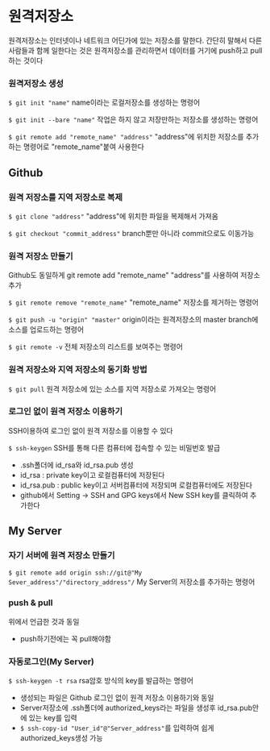 # 원격저장소
원격저장소는 인터넷이나 네트워크 어딘가에 있는 저장소를 말한다. 간단히 말해서 다른 사람들과 함께 일한다는 것은 원격저장소를 관리하면서 데이터를 거기에  push하고 pull하는 것이다

### 원격저장소 생성
<code>$ git init "name"</code> 
name이라는 로컬저장소를 생성하는 명령어

<code>$ git init --bare "name"</code> 
작업은 하지 않고 저장만하는 저장소를 생성하는 명령어

<code>$ git remote add "remote_name" "address"</code> 
"address"에 위치한 저장소를 추가하는 명령어로 "remote_name"붙여 사용한다

## Github
### 원격 저장소를 지역 저장소로 복제
<code>$ git clone "address"</code> 
"address"에 위치한 파일을 복제해서 가져옴

<code>$ git checkout "commit_address"</code> 
branch뿐만 아니라 commit으로도 이동가능

### 원격 저장소 만들기
Github도 동일하게 git remote add "remote_name" "address"를 사용하여 저장소 추가

<code>$ git remote remove "remote_name"</code>
"remote_name" 저장소를 제거하는 명령어

<code>$ git push -u "origin" "master"</code>
origin이라는 원격저장소의 master branch에 소스를 업로드하는 명령어

<code>$ git remote -v</code>
전체 저장소의 리스트를 보여주는 명령어

### 원격 저장소와 지역 저장소의 동기화 방법
<code>$ git pull</code>
원격 저장소에 있는 소스를 지역 저장소로 가져오는 명령어

### 로그인 없이 원격 저장소 이용하기
SSH이용하여 로그인 없이 원격 저장소를 이용할 수 있다

<code>$ ssh-keygen</code>
SSH를 통해 다른 컴퓨터에 접속할 수 있는 비밀번호 발급
* .ssh폴더에 id_rsa와 id_rsa.pub 생성
* id_rsa : private key이고 로컬컴퓨터에 저장된다 
* id_rsa.pub : public key이고 서버컴퓨터에 저장되며 로컬컴퓨터에도 저장된다
* github에서 Setting -> SSH and GPG keys에서 New SSH key를 클릭하여 추가한다

## My Server
### 자기 서버에 원격 저장소 만들기
<code>$ git remote add origin ssh://git@"My Sever_address"/"directory_address"/</code>
My Server의 저장소를 추가하는 명령어

### push & pull
위에서 언급한 것과 동일
* push하기전에는 꼭 pull해야함

### 자동로그인(My Server)
<code>$ ssh-keygen -t rsa</code>
rsa암호 방식의 key를 발급하는 명령어
* 생성되는 파일은 Github 로그인 없이 원격 저장소 이용하기와 동일
* Server저장소에 .ssh폴더에 authorized_keys라는 파일을 생성후 id_rsa.pub안에 있는 key를 입력
* <code>$ ssh-copy-id "User_id"@"Server_address"</code>를 입력하여 쉽게 authorized_keys생성 가능
